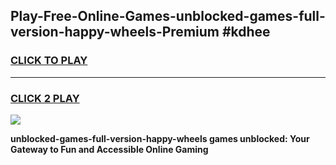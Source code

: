 
## Play-Free-Online-Games-unblocked-games-full-version-happy-wheels-Premium #kdhee
<h3>
<a href="https://premium.freeplayer.one?title=unblocked-games-full-version-happy-wheels&ref=8M">CLICK TO PLAY</a></h3>
<hr>

<h3>
<a href="https://premium.freeplayer.one?title=unblocked-games-full-version-happy-wheels&ref=8M">CLICK 2 PLAY</a>
  
</h3>

<a href="https://premium.freeplayer.one?title=unblocked-games-full-version-happy-wheels&ref=8M"><img src="https://clearcache.store/games.png"></a>


**unblocked-games-full-version-happy-wheels games unblocked: Your Gateway to Fun and Accessible Online Gaming**
